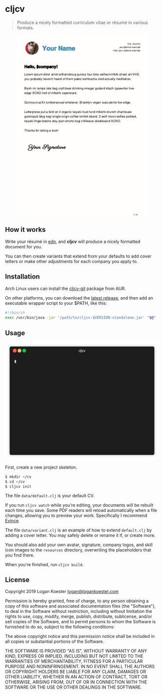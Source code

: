 # cljcv

> Produce a nicely formatted curriculum vitae or résumé in various formats.
<p align="center">
  <img src="doc/example.gif" alt="example" />
</p>

## How it works

Write your résumé in [edn](https://github.com/edn-format/edn), and **cljcv**
will produce a nicely formatted document for you.

You can then create variants that extend from your defaults to add cover
letters or make other adjustments for each company you apply to.

## Installation

Arch Linux users can install the
[cljcv-git](https://aur.archlinux.org/packages/cljcv-git/) package from AUR.

On other platforms, you can download the
[latest release](https://github.com/logankoester/cljcv/releases), and then add
an executable wrapper script to your $PATH, like this:

```bash
#!/bin/sh
exec /usr/bin/java -jar '/path/to/cljcv-$VERSION-standalone.jar' "$@"
```

## Usage

<p align="center">
  <img src="doc/demo.gif" alt="demo" />
</p>

First, create a new project skeleton.

```
$ mkdir ~/cv
$ cd ~/cv
$ cljcv init
```

The file `data/default.clj` is your default CV.

If you run `cljcv watch` while you're editing, your documents will be rebuilt
each time you save. Some PDF readers will reload automatically when a file
changes, allowing you to preview your work. Specifically I recommend
[Evince](https://wiki.gnome.org/Apps/Evince).


The file `data/variant.clj` is an example of how to extend `default.clj` by adding a
cover letter. You may safely delete or rename it if, or create more.

You should also add your own avatar, signature, company logos, and skill icon images
to the `resources` directory, overwriting the placeholders that you find there.

When you're finished, run `cljcv build`.

## License

Copyright 2019 Logan Koester <logan@logankoester.com>

Permission is hereby granted, free of charge, to any person obtaining a copy of this software and associated documentation files (the "Software"), to deal in the Software without restriction, including without limitation the rights to use, copy, modify, merge, publish, distribute, sublicense, and/or sell copies of the Software, and to permit persons to whom the Software is furnished to do so, subject to the following conditions:

The above copyright notice and this permission notice shall be included in all copies or substantial portions of the Software.

THE SOFTWARE IS PROVIDED "AS IS", WITHOUT WARRANTY OF ANY KIND, EXPRESS OR IMPLIED, INCLUDING BUT NOT LIMITED TO THE WARRANTIES OF MERCHANTABILITY, FITNESS FOR A PARTICULAR PURPOSE AND NONINFRINGEMENT. IN NO EVENT SHALL THE AUTHORS OR COPYRIGHT HOLDERS BE LIABLE FOR ANY CLAIM, DAMAGES OR OTHER LIABILITY, WHETHER IN AN ACTION OF CONTRACT, TORT OR OTHERWISE, ARISING FROM, OUT OF OR IN CONNECTION WITH THE SOFTWARE OR THE USE OR OTHER DEALINGS IN THE SOFTWARE.
